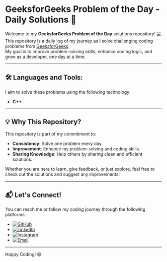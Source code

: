 # GeeksforGeeks Problem of the Day - Daily Solutions 🚀

Welcome to my **GeeksforGeeks Problem of the Day** solutions repository! 💻  
This repository is a daily log of my journey as I solve challenging coding problems from [GeeksforGeeks](https://practice.geeksforgeeks.org/problem-of-the-day).  
My goal is to improve problem-solving skills, enhance coding logic, and grow as a developer, one day at a time.

---

## 🛠️ Languages and Tools:
I aim to solve these problems using the following technology:
- **C++**

---

## 💡 Why This Repository?

This repository is part of my commitment to:
- **Consistency**: Solve one problem every day.
- **Improvement**: Enhance my problem-solving and coding skills.
- **Sharing Knowledge**: Help others by sharing clean and efficient solutions.

Whether you are here to learn, give feedback, or just explore, feel free to check out the solutions and suggest any improvements!

---

## 📬 Let's Connect!
You can reach me or follow my coding journey through the following platforms:

- [![GitHub](https://img.shields.io/badge/GitHub-333?style=for-the-badge&logo=github&logoColor=white)](https://github.com/IntjarMansuri)
- [![LinkedIn](https://img.shields.io/badge/LinkedIn-0077B5?style=for-the-badge&logo=linkedin&logoColor=white)](https://www.linkedin.com/in/intjarmansuri)
- [![Instagram](https://img.shields.io/badge/Instagram-E4405F?style=for-the-badge&logo=instagram&logoColor=white)](https://www.instagram.com/YourUsername)
- [![Email](https://img.shields.io/badge/Email-D14836?style=for-the-badge&logo=gmail&logoColor=white)](mailto:intjar1606@gmail.com)

---

Happy Coding! 😄


